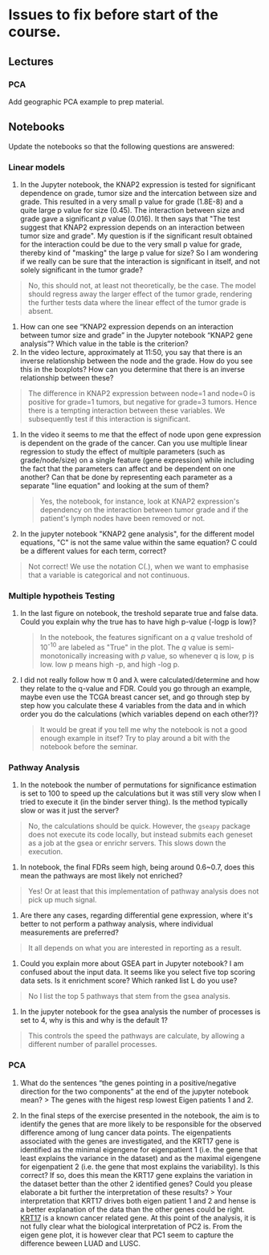 # Issues to fix before start of the course.

## Lectures

### PCA

Add geographic PCA example to prep material.


## Notebooks

Update the notebooks so that the following questions are answered:

### Linear models
1. In the Jupyter notebook, the KNAP2 expression is tested for significant dependence on grade, tumor size and the intercation between size and grade. This resulted in a very small p value for grade (1.8E-8) and a quite large p value for size (0.45). The interaction between size and grade gave a significant *p* value (0.016). It then says that "The test suggest that KNAP2 expression depends on an interaction between tumor size and grade". My question is if the significant result obtained for the interaction could be due to the very small p value for grade, thereby kind of "masking" the large p value for size? So I am wondering if we really can be sure that the interaction is significant in itself, and not solely significant in the tumor grade?
 > No, this should not, at least not theoretically, be the case. The model should regress away the larger effect of the tumor grade, rendering the further tests data where the linear effect of the tumor grade is absent.

 1. How can one see “KNAP2 expression depends on an interaction between tumor size and grade” in the Jupyter notebook “KNAP2 gene analysis”? Which value in the table is the criterion?  
 1. In the video lecture, approximately at 11:50, you say that there is an inverse relationship between the node and the grade. How do you see this in the boxplots? How can you determine that there is an inverse relationship between these?
   >  The difference in KNAP2 expression between node=1 and node=0 is positive for grade=1 tumors, but negative for grade=3 tumors. Hence there is a tempting interaction between these variables. We subsequently test if this interaction is significant.  

1. In the video it seems to me that the effect of node upon gene expression is dependent on the grade of the cancer. Can you use multiple linear regression to study the effect of multiple parameters (such as grade/node/size) on a single feature (gene expression) while including the fact that the parameters can affect and be dependent on one another? Can that be done by representing each parameter as a separate "line equation" and looking at the sum of them?
    > Yes, the notebook, for instance, look at KNAP2 expression's dependency on the interaction between tumor grade and if the patient's lymph nodes have been removed or not.

1. In the jupyter notebook "KNAP2 gene analysis", for the different model equations, "C" is not the same value within the same equation? C could be a different values for each term, correct?
  > Not correct! We use the notation C(.), when we want to emphasise that a variable is categorical and not continuous.

  ### Multiple hypotheis Testing
1. In the last figure on notebook, the treshold separate true and false data. Could you explain why the true has to have high p-value (-logp is low)?
    > In the notebook, the features significant on a *q* value treshold of 10<sup>-10</sup> are labeled as "True" in the plot. The *q* value is semi-monotonically increasing with *p* value, so whenever q is low, p is low. low p means high -p, and high -log p.

1. I did not really follow how π 0 and λ were calculated/determine and how they relate to the q-value and FDR. Could you go through an example, maybe even use the TCGA breast cancer set, and go through step by step how you calculate these 4 variables from the data and in which order you do the calculations (which variables depend on each other?)?
    > It would be great if you tell me why the notebook is not a good enough example in itsef? Try to play around a bit with the notebook before the seminar.

### Pathway Analysis

1. In the notebook the number of permutations for significance estimation is set to 100 to speed up the calculations but it was still very slow when I tried to execute it (in the binder server thing). Is the method typically slow or was it just the server?
 >  No, the calculations should be quick. However, the `gseapy` package does not execute its code locally, but instead submits each geneset as a job at the gsea or enrichr servers. This slows down the execution.

1. In notebook, the final FDRs seem high, being around 0.6~0.7, does this mean the pathways are most likely not enriched?
> Yes! Or at least that this implementation of pathway analysis does not pick up much signal.

1. Are there any cases, regarding differential gene expression, where it's better to not perform a pathway analysis, where individual measurements are preferred?
  > It all depends on what you are interested in reporting as a result.  

1. Could you explain more about GSEA part in Jupyter notebook? I am confused about the input data. It seems like you select five top scoring data sets. Is it enrichment score? Which ranked list L do you use?
  > No I list the top 5 pathways that stem from the gsea analysis.

1. In the jupyter notebook for the gsea analysis the number of processes is set to 4, why is this and why is the default 1?
  > This controls the speed the pathways are calculate, by allowing a different number of parallel processes.

### PCA

  1. What do the sentences “the genes pointing in a positive/negative direction for the two components” at the end of the jupyter notebook mean?
    > The genes with the higest resp lowest Eigen patients 1 and 2.

  1. In the final steps of the exercise presented in the notebook, the aim is to identify the genes that are more likely to be responsible for the observed difference among of lung cancer data points. The eigenpatients associated with the genes are investigated, and the KRT17 gene is identified as the minimal eigengene for eigenpatient 1 (i.e. the gene that least explains the variance in the dataset) and as the maximal eigengene for eigenpatient 2 (i.e. the gene that most explains the variability). Is this correct?  If so, does this mean the KRT17 gene explains the variation in the dataset better than the other 2 identified genes? Could you please elaborate a bit further the interpretation of these results?
    > Your interpretation that KRT17 drives both eigen patient 1 and 2 and hense is a better explanation of the data than the other genes could be right. [KRT17](https://www.proteinatlas.org/ENSG00000128422-KRT17/pathology) is a known cancer related gene. At this point of the analysis, it is not fully clear what the biological interpretation of PC2 is.  From the eigen gene plot, it is however clear that PC1 seem to capture the difference beween LUAD and LUSC.
